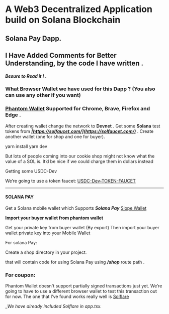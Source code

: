#    A Web3 Decentralized Application build on Solana Blockchain 
##                  Solana Pay Dapp. 

## I Have Added Comments for Better Understanding, by the code I have written .
#### ***Besure to Read it !*** .

### What Browser Wallet we have used for this Dapp ? (You also can use any other if you want)
### [Phantom Wallet](https://phantom.app/download.) Supported for __Chrome, Brave, Firefox and Edge__ .

After creating wallet change the network to __Devnet__ .
Get some __Solana__  test tokens from ***[https://solfaucet.com/](https://solfaucet.com/)*** .
Create another wallet (one for shop and one for buyer). 

yarn install 
yarn dev 

But lots of people coming into our cookie shop might not know what the value of a SOL is. It’d be nice if we could charge them in dollars instead

Getting some USDC-Dev

We’re going to use a token faucet: [USDC-Dev-TOKEN-FAUCET](https://spl-token-faucet.com/?token-name=USDC-Dev)

-------
#### SOLANA PAY 

Get a Solana mobile wallet which Supports ***Solana Pay***
[Slope Wallet](https://slope.finance/)

__Import your buyer wallet from phantom wallet__

Get your private key from buyer wallet (By export)
Then import your buyer wallet private key into your Mobile Wallet

For solana Pay:

Create a shop directory in your project.

that will contain code for using Solana Pay using ***/shop*** route path .

### For coupon:

Phantom Wallet doesn't support partially signed transactions just yet.
We’re going to have to use a different browser wallet to test this transaction out for now. The one that I’ve found works really well is [Solflare](https://solflare.com/)

__We have already included Solflare in _app.tsx.__